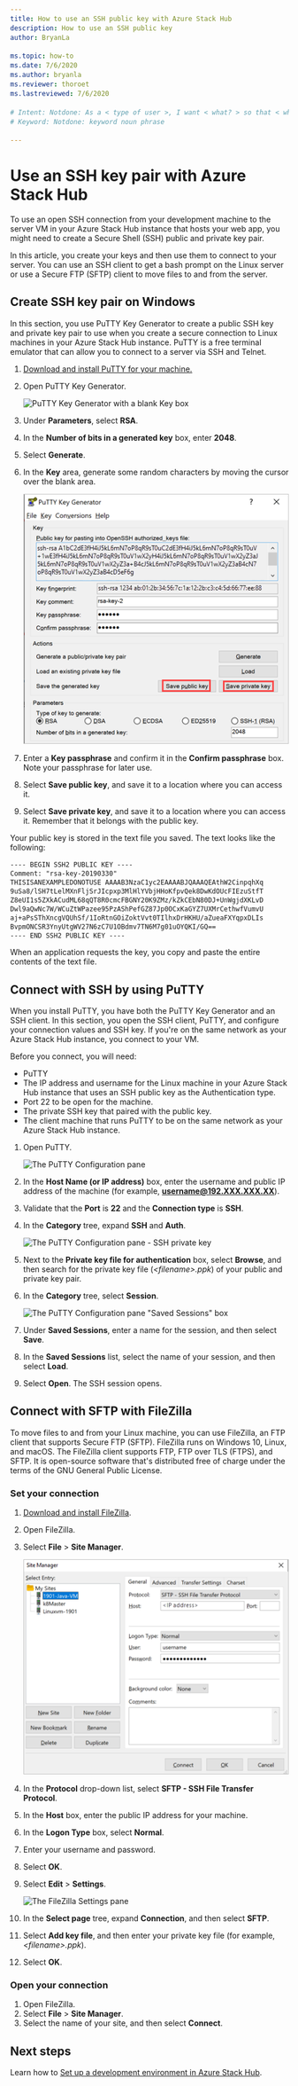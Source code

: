 ```yaml
---
title: How to use an SSH public key with Azure Stack Hub 
description: How to use an SSH public key
author: BryanLa

ms.topic: how-to
ms.date: 7/6/2020
ms.author: bryanla
ms.reviewer: thoroet
ms.lastreviewed: 7/6/2020

# Intent: Notdone: As a < type of user >, I want < what? > so that < why? >
# Keyword: Notdone: keyword noun phrase

---
```



# Use an SSH key pair with Azure Stack Hub

To use an open SSH connection from your development machine to the server VM in your Azure Stack Hub instance that hosts your web app, you might need to create a Secure Shell (SSH) public and private key pair. 

In this article, you create your keys and then use them to connect to your server. You can use an SSH client to get a bash prompt on the Linux server or use a Secure FTP (SFTP) client to move files to and from the server.

## Create SSH key pair on Windows

In this section, you use PuTTY Key Generator to create a public SSH key and private key pair to use when you create a secure connection to Linux machines in your Azure Stack Hub instance. PuTTY is a free terminal emulator that can allow you to connect to a server via SSH and Telnet.

1. [Download and install PuTTY for your machine.](https://www.chiark.greenend.org.uk/~sgtatham/putty/latest.html)

1. Open PuTTY Key Generator.

    ![PuTTY Key Generator with a blank Key box](media/azure-stack-dev-start-howto-ssh-public-key/001-putty-key-gen-start.png)

1. Under **Parameters**, select **RSA**.

1. In the **Number of bits in a generated key** box, enter **2048**.  

1. Select **Generate**.

1. In the **Key** area, generate some random characters by moving the cursor over the blank area.

    ![PuTTY Key Generator with a populated Key box](media/azure-stack-dev-start-howto-ssh-public-key/002-putty-key-gen-result.png)

1. Enter a **Key passphrase** and confirm it in the **Confirm passphrase** box. Note your passphrase for later use.

1. Select **Save public key**, and save it to a location where you can access it.

1. Select **Save private key**, and save it to a location where you can access it. Remember that it belongs with the public key.

Your public key is stored in the text file you saved. The text looks like the following:

```text  
---- BEGIN SSH2 PUBLIC KEY ----
Comment: "rsa-key-20190330"
THISISANEXAMPLEDONOTUSE AAAAB3NzaC1yc2EAAAABJQAAAQEAthW2CinpqhXq
9uSa8/lSH7tLelMXnFljSrJIcpxp3MlHlYVbjHHoKfpvQek8DwKdOUcFIEzuStfT
Z8eUI1s5ZXkACudML68qQT8R0cmcFBGNY20K9ZMz/kZkCEbN80DJ+UnWgjdXKLvD
Dwl9aQwNc7W/WCuZtWPazee95PzAShPefGZ87Jp0OCxKaGYZ7UXMrCethwfVumvU
aj+aPsSThXncgVQUhSf/1IoRtnGOiZoktVvt0TIlhxDrHKHU/aZueaFXYqpxDLIs
BvpmONCSR3YnyUtgWV27N6zC7U1OBdmv7TN6M7g01uOYQKI/GQ==
---- END SSH2 PUBLIC KEY ----
```

When an application requests the key, you copy and paste the entire contents of the text file.

## Connect with SSH by using PuTTY

When you install PuTTY, you have both the PuTTY Key Generator and an SSH client. In this section, you open the SSH client, PuTTY, and configure your connection values and SSH key. If you're on the same network as your Azure Stack Hub instance, you connect to your VM.

Before you connect, you will need:
- PuTTY
- The IP address and username for the Linux machine in your Azure Stack Hub instance that uses an SSH public key as the Authentication type.
- Port 22 to be open for the machine.
- The private SSH key that paired with the public key.
- The client machine that runs PuTTY to be on the same network as your Azure Stack Hub instance.

1. Open PuTTY.

    ![The PuTTY Configuration pane](media/azure-stack-dev-start-howto-ssh-public-key/002-putty-connect.png)

2. In the **Host Name (or IP address)** box, enter the username and public IP address of the machine (for example, **username@192.XXX.XXX.XX**). 
3. Validate that the **Port** is **22** and the **Connection type** is **SSH**.
4. In the **Category** tree, expand **SSH** and **Auth**.

    ![The PuTTY Configuration pane - SSH private key](media/azure-stack-dev-start-howto-ssh-public-key/002-putty-set-private-key.png)

5. Next to the **Private key file for authentication** box, select **Browse**, and then search for the private key file (*\<filename>.ppk*) of your public and private key pair.
6. In the **Category** tree, select **Session**.

    ![The PuTTY Configuration pane "Saved Sessions" box](media/azure-stack-dev-start-howto-ssh-public-key/003-puTTY-save-session.png)

7. Under **Saved Sessions**, enter a name for the session, and then select **Save**.
8. In the **Saved Sessions** list, select the name of your session, and then select **Load**.
9. Select **Open**. The SSH session opens.

## Connect with SFTP with FileZilla

To move files to and from your Linux machine, you can use FileZilla, an FTP client that supports Secure FTP (SFTP). FileZilla runs on Windows 10, Linux, and macOS. The FileZilla client supports FTP, FTP over TLS (FTPS), and SFTP. It is open-source software that's distributed free of charge under the terms of the GNU General Public License.

### Set your connection

1. [Download and install FileZilla](https://filezilla-project.org/download.php).
1. Open FileZilla.
1. Select **File** > **Site Manager**.

    ![The FileZilla Site Manager pane](media/azure-stack-dev-start-howto-ssh-public-key/005-filezilla-file-manager.png)

1. In the **Protocol** drop-down list, select **SFTP - SSH File Transfer Protocol**.
1. In the **Host** box, enter the public IP address for your machine.
1. In the **Logon Type** box, select **Normal**.
1. Enter your username and password.
1. Select **OK**.
1. Select **Edit** > **Settings**.

    ![The FileZilla Settings pane](media/azure-stack-dev-start-howto-ssh-public-key/006-filezilla-add-private-key.png)

1. In the **Select page** tree, expand **Connection**, and then select **SFTP**.
1. Select **Add key file**, and then enter your private key file (for example, *\<filename>.ppk*).
1. Select **OK**.

### Open your connection

1. Open FileZilla.
1. Select **File** > **Site Manager**.
1. Select the name of your site, and then select **Connect**.

## Next steps

Learn how to [Set up a development environment in Azure Stack Hub](azure-stack-dev-start.md).
